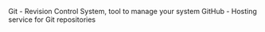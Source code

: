 Git - Revision Control System, tool to manage your system
GitHub - Hosting service for Git repositories
